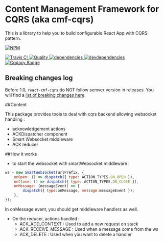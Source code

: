 # Content Management Framework for CQRS (aka cmf-cqrs)

This is a library to help you to build configurable React App with CQRS pattern.

[![NPM][npm-icon] ][npm-url]

[![Travis CI][travis-ci-image] ][travis-ci-url]
[![Quality][quality-badge] ][quality-url]
[![dependencies][dependencies-image] ][dependencies-url]
[![devdependencies][devdependencies-image] ][devdependencies-url]
[![Codacy Badge](https://api.codacy.com/project/badge/Grade/f1e353b0f69c4cf99a4cb3f68b70ea7d)](https://www.codacy.com/app/Talend/ui/packages/cmf-cqrs)

[npm-icon]: https://nodei.co/npm/react-cmf-cqrs.png?downloads=true
[npm-url]: https://npmjs.org/package/@talend/react-cmf-cqrs
[travis-ci-image]: https://travis-ci.org/Talend/react-cmf-cqrs.svg?branch=master
[travis-ci-url]: https://travis-ci.org/Talend/react-cmf-cqrs

[dependencies-image]: https://david-dm.org/Talend/react-cmf-cqrs/status.svg
[dependencies-url]: https://david-dm.org/Talend/react-cmf-cqrs
[devdependencies-image]: https://david-dm.org/Talend/react-cmf-cqrs/dev-status.svg
[devdependencies-url]: https://david-dm.org/Talend/react-cmf-cqrs#info=devDependencies

[quality-badge]: http://npm.packagequality.com/shield/react-cmf-cqrs.svg
[quality-url]: http://packagequality.com/#?package=react-cmf-cqrs

## Breaking changes log

Before 1.0, `react-cmf-cqrs` do NOT follow semver version in releases.
You will find a [list of breaking changes here](https://github.com/Talend/react-cmf/blob/master/BREAKING_CHANGES_LOG.md).

##Content

This package provides tools to deal with cqrs backend allowing websocket handling :
- acknowledgement actions
- ACKDispatcher component
- Smart Websocket middleware
- ACK reducer

##How it works

- to start the websocket with smartWebsocket middleware :

```javascript
ws = new SmartWebsocket(urlPrefix, {
    onOpen: () => dispatch({ type: ACTION_TYPES.ON_OPEN }),
    onClose: () => dispatch({ type: ACTION_TYPES.ON_CLOSE }),
    onMessage: (messageEvent) => {
        dispatch({ type:onMessage, message:messageEvent });
    },
});
```
In onMessage event, you should get middleware handlers as well.

- On the reducer, actions handled :
    - ACK_ADD_CONTEXT : Used to add a new request on stack
    - ACK_RECEIVE_MESSAGE : Used when a message come from the ws
    - ACK_DELETE : Used when you want to delete a handler
